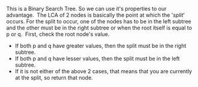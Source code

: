 This is a Binary Search Tree. So we can use it's properties to our advantage.
​
The LCA of 2 nodes is basically the point at which the '*split*' occurs. For the split to occur, one of the nodes has to be in the left subtree and the other must be in the right subtree or when the root itself is equal to p or q.
​
First, check the root node's value.
* If both p and q have greater values, then the split must be in the right subtree.
* If both p and q have lesser values, then the split must be in the left subtree.
* If it is not either of the above 2 cases, that means that you are currently at the split, so return that node.